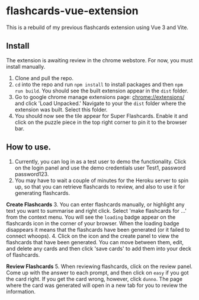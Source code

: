 # flashcards-vue-extension

This is a rebuild of my previous flashcards extension using Vue 3 and Vite.


## Install

The extension is awaiting review in the chrome webstore. For now, you must install manually.

1. Clone and pull the repo.
2. `cd` into the repo and run `npm install` to install packages and then `npm run build`. You should see the built extension appear in the `dist` folder.
3. Go to google chrome manage extensions page: [chrome://extensions/](chrome://extensions/) and click 'Load Unpacked.' Navigate to your the `dist` folder where the extension was built. Select this folder.
4. You should now see the tile appear for Super Flashcards. Enable it and click on the puzzle piece in the top right corner to pin it to the browser bar.


## How to use.

1. Currently, you can log in as a test user to demo the functionality. Click on the login panel and use the demo credentials user Test1, password password123.
2. You may have to wait a couple of minutes for the Heroku server to spin up, so that you can retrieve flashcards to review, and also to use it for generating flashcards.

**Create Flashcards**
3. You can enter flashcards manually, or highlight any text you want to summarise and right click. Select 'make flashcards for ...' from the context menu. You will see the `loading` badge appear on the flashcards icon in the corner of your browser. When the loading badge disappears it means that the flashcards have been generated (or it failed to connect whoops).
4. Click on the icon and the create panel to view the  flashcards that have been generated. You can move between them, edit, and delete any cards and then click 'save cards' to add them into your deck of flashcards.

**Review Flashcards**
5. When reviewing flashcards, click on the review panel. Come up with the answer to each prompt, and then click on `easy` if you got the card right. If you get the card wrong, however, click `dunno`. The page where the card was generated will open in a new tab for you to review the information.